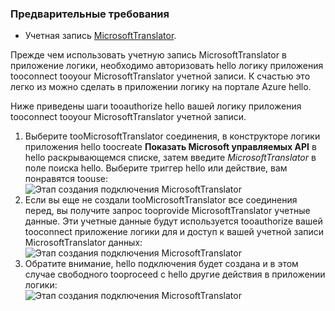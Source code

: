 ### <a name="prerequisites"></a>Предварительные требования
* Учетная запись [MicrosoftTranslator](https://www.microsoft.com/translator).  

Прежде чем использовать учетную запись MicrosoftTranslator в приложение логики, необходимо авторизовать hello логику приложения tooconnect tooyour MicrosoftTranslator учетной записи. К счастью это легко из можно сделать в приложении логику на портале Azure hello.  

Ниже приведены шаги tooauthorize hello вашей логику приложения tooconnect tooyour MicrosoftTranslator учетной записи.  

1. Выберите tooMicrosoftTranslator соединения, в конструкторе логики приложения hello toocreate **Показать Microsoft управляемых API** в hello раскрывающемся списке, затем введите *MicrosoftTranslator* в поле поиска hello. Выберите триггер hello или действие, вам понравятся toouse:  
   ![Этап создания подключения MicrosoftTranslator](./media/connectors-create-api-microsofttranslator/microsofttranslator-1.png)  
2. Если вы еще не создали tooMicrosoftTranslator все соединения перед, вы получите запрос tooprovide MicrosoftTranslator учетные данные. Эти учетные данные будут используется tooauthorize вашей tooconnect приложение логики для и доступ к вашей учетной записи MicrosoftTranslator данных:  
   ![Этап создания подключения MicrosoftTranslator](./media/connectors-create-api-microsofttranslator/microsofttranslator-2.png)  
3. Обратите внимание, hello подключения будет создана и в этом случае свободного tooproceed с hello другие действия в приложении логики:  
   ![Этап создания подключения MicrosoftTranslator](./media/connectors-create-api-microsofttranslator/microsofttranslator-3.png)  

